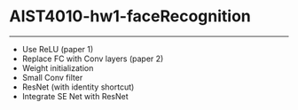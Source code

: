 # AIST4010-hw1-faceRecognition

---

- Use ReLU (paper 1)
- Replace FC with Conv layers (paper 2)
- Weight initialization
- Small Conv filter
- ResNet (with identity shortcut)
- Integrate SE Net with ResNet